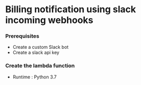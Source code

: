 Billing notification using slack incoming webhooks
=============

### Prerequisites

* Create a custom Slack bot
* Create a slack api key

### Create the lambda function

* Runtime : Python 3.7

